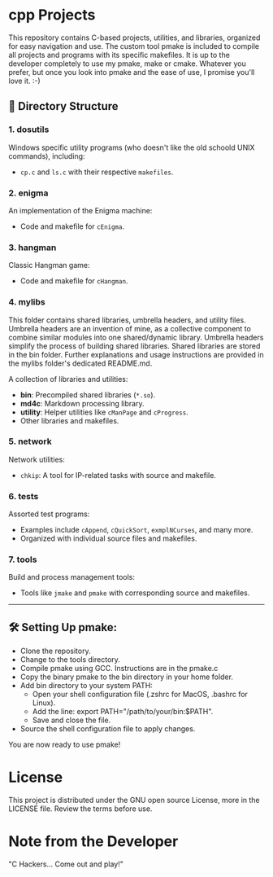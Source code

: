 # cpp Projects

This repository contains C-based projects, utilities, and libraries, organized for easy navigation and use. The custom tool pmake is included to compile all projects and programs with its specific makefiles.
It is up to the developer completely to use my pmake, make or cmake. Whatever you prefer, but once you look into pmake and the ease of use, I promise you'll love it. :-)

## 📂 Directory Structure

### 1. **dosutils**
Windows specific utility programs (who doesn't like the old schoold UNIX commands), including:
- `cp.c` and `ls.c` with their respective `makefiles`.

### 2. **enigma**
An implementation of the Enigma machine:
- Code and makefile for `cEnigma`.

### 3. **hangman**
Classic Hangman game:
- Code and makefile for `cHangman`.

### 4. **mylibs**
This folder contains shared libraries, umbrella headers, and utility files. Umbrella headers are an invention of mine, as a collective component to combine similar modules into one shared/dynamic library.
Umbrella headers simplify the process of building shared libraries. Shared libraries are stored in the bin folder. Further explanations and usage instructions are provided in the mylibs folder's dedicated README.md.

A collection of libraries and utilities:
- **bin**: Precompiled shared libraries (`*.so`).
- **md4c**: Markdown processing library.
- **utility**: Helper utilities like `cManPage` and `cProgress`.
- Other libraries and makefiles.

### 5. **network**
Network utilities:
- `chkip`: A tool for IP-related tasks with source and makefile.

### 6. **tests**
Assorted test programs:
- Examples include `cAppend`, `cQuickSort`, `exmplNCurses`, and many more.
- Organized with individual source files and makefiles.

### 7. **tools**
Build and process management tools:
- Tools like `jmake` and `pmake` with corresponding source and makefiles.

---

## 🛠 Setting Up pmake:

- Clone the repository.
- Change to the tools directory.
- Compile pmake using GCC. Instructions are in the pmake.c
- Copy the binary pmake to the bin directory in your home folder.
- Add bin directory to your system PATH:
    - Open your shell configuration file (.zshrc for MacOS, .bashrc for Linux).
    - Add the line: export PATH="/path/to/your/bin:$PATH".
    - Save and close the file.
- Source the shell configuration file to apply changes.

You are now ready to use pmake!

# License
This project is distributed under the GNU open source License, more in the LICENSE file.
Review the terms before use.

# Note from the Developer
"C Hackers... Come out and play!"